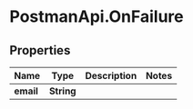 # PostmanApi.OnFailure

## Properties

Name | Type | Description | Notes
------------ | ------------- | ------------- | -------------
**email** | **String** |  | 


